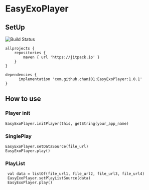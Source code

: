 # EasyExoPlayer

## SetUp
![Build Status](https://img.shields.io/badge/download-1.0.1-green.svg)

```
allprojects {
	repositories {
		maven { url 'https://jitpack.io' }
	}
}
```

```
dependencies {
      implementation 'com.github.chani01:EasyExoPlayer:1.0.1'
}
```

## How to use
### Player init
```
EasyExoPlayer.initPlayer(this, getString(your_app_name)
```

### SinglePlay
```
EasyExoPlayer.setDataSource(file_url)
EasyExoPlayer.play()
```

### PlayList
```
 val data = listOf(file_url1, file_url2, file_url3, file_url4)
 EasyExoPlayer.setPlayListSource(data)
 EasyExoPlayer.play()
```
